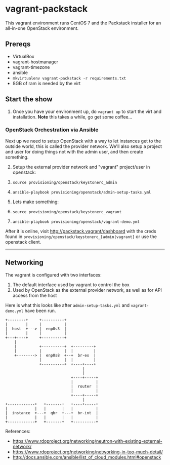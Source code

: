 # vagrant-packstack

This vagrant environment runs CentOS 7 and the Packstack installer for an all-in-one OpenStack
environment.

## Prereqs

* VirtualBox
* vagrant-hostmanager
* vagrant-timezone
* ansible
 * `mkvirtualenv vagrant-packstack -r requirements.txt`
* 8GB of ram is needed by the virt

## Start the show

1. Once you have your environment up, do `vagrant up` to start the virt and installation. **Note**
this takes a while, go get some coffee...

### OpenStack Orchestration via Ansible

Next up we need to setup OpenStack with a way to let instances get to the outside world, this is
called the provider network. We'll also setup a project and user for doing things not with the admin
user, and then create something.

2. Setup the external provider network and "vagrant" project/user in openstack:
 1. `source provisioning/openstack/keystonerc_admin`
 2. `ansible-playbook provisioning/openstack/admin-setup-tasks.yml`

3. Lets make something:
 1. `source provisioning/openstack/keystonerc_vagrant`
 2. `ansible-playbook provisioning/openstack/vagrant-demo.yml`

After it is online, visit http://packstack.vagrant/dashboard with the creds found in
`provisioning/openstack/keystonerc_[admin|vagrant]` or use the openstack client.

---

## Networking

The vagrant is configured with two interfaces:
1. The default interface used by vagrant to control the box
2. Used by OpenStack as the external provider network, as well as for API access from the host

Here is what this looks like after `admin-setup-tasks.yml` and `vagrant-demo.yml` have been run. 

```
+--------+     +----------+
|        |     |          |
|  host  +---> |  enp0s3  |
|        |     |          |
+---+----+     +----------+
    |
    |          +----------+  +---------+
    |          |          |  |         |
    +--------> |  enp0s8  +--+  br-ex  |
               |          |  |         |
               +----------+  +----+----+
                                  |
                                  |
                             +----+-----+
                             |          |
                             |  router  |
                             |          |
                             +----+-----+
                                  |
+------------+   +-------+   +----+-----+
|            |   |       |   |          |
|  instance  +---+  qbr  +---+  br-int  |
|            |   |       |   |          |
+------------+   +-------+   +----------+
```


References:
* https://www.rdoproject.org/networking/neutron-with-existing-external-network/
* https://www.rdoproject.org/networking/networking-in-too-much-detail/
* http://docs.ansible.com/ansible/list_of_cloud_modules.html#openstack
